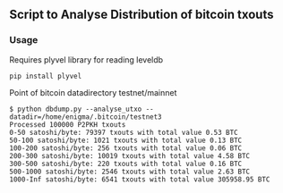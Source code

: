 ## Script to Analyse Distribution of bitcoin txouts

### Usage


Requires plyvel library for reading leveldb
```
pip install plyvel
```


Point of bitcoin datadirectory testnet/mainnet

```
$ python dbdump.py --analyse_utxo --datadir=/home/enigma/.bitcoin/testnet3
Processed 100000 P2PKH txouts
0-50 satoshi/byte: 79397 txouts with total value 0.53 BTC
50-100 satoshi/byte: 1021 txouts with total value 0.13 BTC
100-200 satoshi/byte: 256 txouts with total value 0.06 BTC
200-300 satoshi/byte: 10019 txouts with total value 4.58 BTC
300-500 satoshi/byte: 220 txouts with total value 0.16 BTC
500-1000 satoshi/byte: 2546 txouts with total value 2.63 BTC
1000-Inf satoshi/byte: 6541 txouts with total value 305958.95 BTC
```
